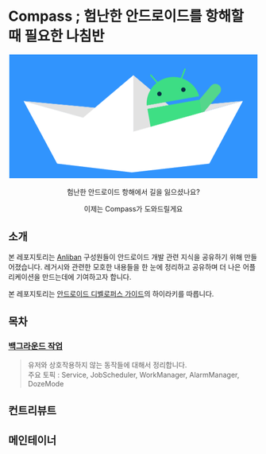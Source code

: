 # Compass ; 험난한 안드로이드를 항해할 때 필요한 나침반

<p align="center">
     <img src="./image/Compass.png" width="500">
</p>
<p align="center">
 험난한 안드로이드 항해에서 길을 잃으셨나요?
</p>
<p align="center">
    이제는 Compass가 도와드릴게요
</p>

## 소개
본 레포지토리는 [Anliban](https://github.com/Anliban) 구성원들이 안드로이드 개발 관련 지식을 공유하기 위해 만들어졌습니다. 레거시와 관련한 모호한 내용들을 한 눈에 정리하고 공유하며 더 나은 어플리케이션을 만드는데에 기여하고자 합니다. 

본 레포지토리는 [안드로이드 디벨로퍼스 가이드](https://developer.android.com/guide?hl=ko)의 하이라키를 따릅니다.

## 목차 
### [백그라운드 작업](./core/BackgroundTasks)
> 유저와 상호작용하지 않는 동작들에 대해서 정리합니다. <br>
주요 토픽 : Service, JobScheduler, WorkManager, AlarmManager, DozeMode

## 컨트리뷰트

## 메인테이너